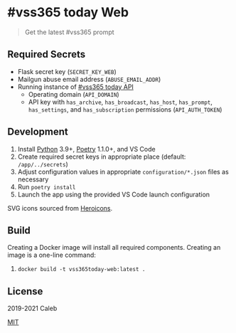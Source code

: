 # #vss365 today Web

> Get the latest #vss365 prompt

## Required Secrets

- Flask secret key (`SECRET_KEY_WEB`)
- Mailgun abuse email address (`ABUSE_EMAIL_ADDR`)
- Running instance of [#vss365 today API](https://github.com/le717/vss365today-api)
  - Operating domain (`API_DOMAIN`)
  - API key with `has_archive`, `has_broadcast`, `has_host`, `has_prompt`, `has_settings`, and `has_subscription` permissions (`API_AUTH_TOKEN`)

## Development

1. Install [Python](https://www.python.org/) 3.9+, [Poetry](https://poetry.eustace.io/) 1.1.0+, and VS Code
1. Create required secret keys in appropriate place (default: `/app/../secrets`)
1. Adjust configuration values in appropriate `configuration/*.json` files as necessary
1. Run `poetry install`
1. Launch the app using the provided VS Code launch configuration

SVG icons sourced from [Heroicons](https://heroicons.com/).

## Build

Creating a Docker image will install all required components.
Creating an image is a one-line command:

1. `docker build -t vss365today-web:latest .`

## License

2019-2021 Caleb

[MIT](LICENSE)
